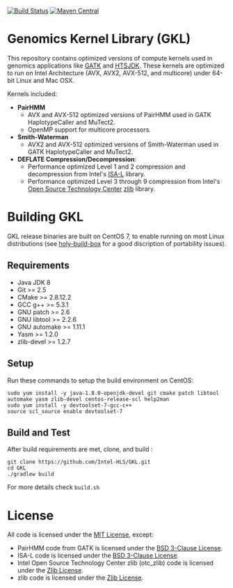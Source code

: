[![Build Status](https://travis-ci.org/Intel-HLS/GKL.svg?branch=master)](https://travis-ci.org/Intel-HLS/GKL)
[![Maven Central](https://maven-badges.herokuapp.com/maven-central/com.intel.gkl/gkl/badge.svg)](https://maven-badges.herokuapp.com/maven-central/com.intel.gkl/gkl)

# Genomics Kernel Library (GKL)
This repository contains optimized versions of compute kernels used in genomics applications like
[GATK](https://github.com/broadinstitute/gatk) and [HTSJDK](https://github.com/samtools/htsjdk). These kernels are
optimized to run on Intel Architecture (AVX, AVX2, AVX-512, and multicore) under 64-bit Linux and Mac OSX.

Kernels included:
* **PairHMM**
  * AVX and AVX-512 optimized versions of PairHMM used in GATK HaplotypeCaller and MuTect2. 
  * OpenMP support for multicore processors.
* **Smith-Waterman**
  * AVX2 and AVX-512 optimized versions of Smith-Waterman used in GATK HaplotypeCaller and MuTect2.
* **DEFLATE Compression/Decompression**:
  * Performance optimized Level 1 and 2 compression and decompression from Intel's [ISA-L](https://github.com/01org/isa-l) library.
  * Performance optimized Level 3 through 9 compression from Intel's [Open Source Technology Center](https://01.org/) [zlib](https://github.com/jtkukunas/zlib) library.

# Building GKL
GKL release binaries are built on CentOS 7, to enable running on most Linux distributions (see [holy-build-box](https://github.com/phusion/holy-build-box#problem-introduction) for a good discription of portability issues).

## Requirements
* Java JDK 8
* Git >= 2.5
* CMake >= 2.8.12.2
* GCC g++ >= 5.3.1
* GNU patch >= 2.6
* GNU libtool >= 2.2.6
* GNU automake >= 1.11.1
* Yasm >= 1.2.0
* zlib-devel >= 1.2.7

## Setup
Run these commands to setup the build environment on CentOS:
```
sudo yum install -y java-1.8.0-openjdk-devel git cmake patch libtool automake yasm zlib-devel centos-release-scl help2man
sudo yum install -y devtoolset-7-gcc-c++
source scl_source enable devtoolset-7
```

## Build and Test
After build requirements are met, clone, and build :
```
git clone https://github.com/Intel-HLS/GKL.git
cd GKL
./gradlew build
```
For more details check `build.sh`

# License
All code is licensed under the [MIT License](https://opensource.org/licenses/MIT), except:
* PairHMM code from GATK is licensed under the [BSD 3-Clause License](https://opensource.org/licenses/BSD-3-Clause).
* ISA-L code is licensed under the [BSD 3-Clause License](https://opensource.org/licenses/BSD-3-Clause).
* Intel Open Source Technology Center zlib (otc_zlib) code is licensed under the [Zlib License](https://opensource.org/licenses/Zlib).
* zlib code is licensed under the [Zlib License](https://opensource.org/licenses/Zlib).
